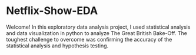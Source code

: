 # Netflix-Show-EDA
Welcome! In this exploratory data analysis project, I used statistical analysis and data visualization in python to analyze The Great British Bake-Off. The toughest challenge to overcome was confirming the accuracy of the statistical analysis and hypothesis testing. 

